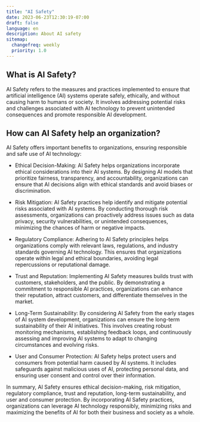 ```yaml
---
title: "AI Safety"
date: 2023-06-23T12:30:19-07:00
draft: false
language: en
description: About AI safety
sitemap:
  changefreq: weekly
  priority: 1.0
---
```


## What is AI Safety? ##

AI Safety refers to the measures and practices implemented to ensure that artificial intelligence (AI) systems operate safely, ethically, and without causing harm to humans or society. It involves addressing potential risks and challenges associated with AI technology to prevent unintended consequences and promote responsible AI development.

## How can AI Safety help an organization? ##

AI Safety offers important benefits to organizations, ensuring responsible and safe use of AI technology:

- Ethical Decision-Making: AI Safety helps organizations incorporate ethical considerations into their AI systems. By designing AI models that prioritize fairness, transparency, and accountability, organizations can ensure that AI decisions align with ethical standards and avoid biases or discrimination.

- Risk Mitigation: AI Safety practices help identify and mitigate potential risks associated with AI systems. By conducting thorough risk assessments, organizations can proactively address issues such as data privacy, security vulnerabilities, or unintended consequences, minimizing the chances of harm or negative impacts.

- Regulatory Compliance: Adhering to AI Safety principles helps organizations comply with relevant laws, regulations, and industry standards governing AI technology. This ensures that organizations operate within legal and ethical boundaries, avoiding legal repercussions or reputational damage.

- Trust and Reputation: Implementing AI Safety measures builds trust with customers, stakeholders, and the public. By demonstrating a commitment to responsible AI practices, organizations can enhance their reputation, attract customers, and differentiate themselves in the market.

- Long-Term Sustainability: By considering AI Safety from the early stages of AI system development, organizations can ensure the long-term sustainability of their AI initiatives. This involves creating robust monitoring mechanisms, establishing feedback loops, and continuously assessing and improving AI systems to adapt to changing circumstances and evolving risks.

- User and Consumer Protection: AI Safety helps protect users and consumers from potential harm caused by AI systems. It includes safeguards against malicious uses of AI, protecting personal data, and ensuring user consent and control over their information.

In summary, AI Safety ensures ethical decision-making, risk mitigation, regulatory compliance, trust and reputation, long-term sustainability, and user and consumer protection. By incorporating AI Safety practices, organizations can leverage AI technology responsibly, minimizing risks and maximizing the benefits of AI for both their business and society as a whole.